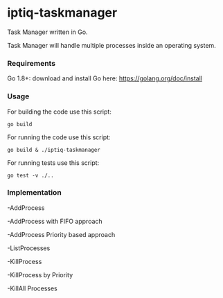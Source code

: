# iptiq-taskmanager

Task Manager written in Go.

Task Manager will handle multiple processes inside an operating system.

### Requirements

Go 1.8+: download and install Go here: https://golang.org/doc/install

### Usage

For building the code use this script:

```shell
go build 
```

For running the code use this script:

```shell
go build & ./iptiq-taskmanager
```

For running tests use this script:

```shell
go test -v ./.. 
```

### Implementation
-AddProcess

-AddProcess with FIFO approach

-AddProcess Priority based approach

-ListProcesses

-KillProcess

-KillProcess by Priority

-KillAll Processes